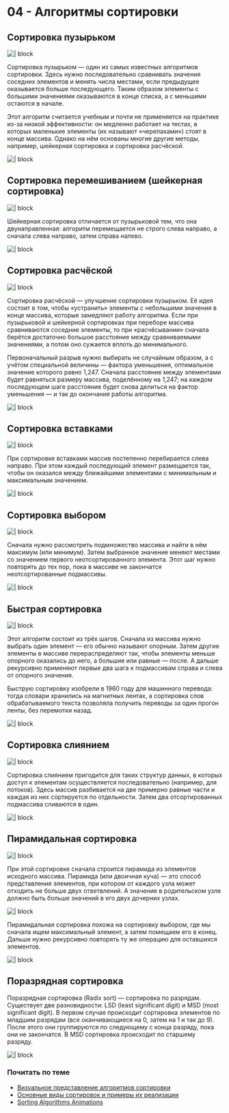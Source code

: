# 04 - Алгоритмы сортировки

## Сортировка пузырьком

![ | block](https://yastatic.net/s3/academy/admin/1_49e0bb0f63.gif)

Сортировка пузырьком — один из самых известных алгоритмов сортировки. Здесь нужно последовательно сравнивать значения соседних элементов и менять числа местами, если предыдущее оказывается больше последующего. Таким образом элементы с большими значениями оказываются в конце списка, а с меньшими остаются в начале.

Этот алгоритм считается учебным и почти не применяется на практике из-за низкой эффективности: он медленно работает на тестах, в которых маленькие элементы (их называют «черепахами») стоят в конце массива. Однако на нём основаны многие другие методы, например, шейкерная сортировка и сортировка расчёской.

![ | block](https://yastatic.net/s3/academy/admin/184_2_fefe14fc80.png)

## Сортировка перемешиванием (шейкерная сортировка)

![ | block](https://yastatic.net/s3/academy/img/2.gif)

Шейкерная сортировка отличается от пузырьковой тем, что она двунаправленная: алгоритм перемещается не строго слева направо, а сначала слева направо, затем справа налево.

![ | block](https://yastatic.net/s3/academy/admin/184_4_009e08fefe.png)

## Сортировка расчёской

![ | block](https://yastatic.net/s3/academy/admin/184_5_bd5ab42310.gif)

Сортировка расчёской — улучшение сортировки пузырьком. Её идея состоит в том, чтобы «устранить» элементы с небольшими значения в конце массива, которые замедляют работу алгоритма. Если при пузырьковой и шейкерной сортировках при переборе массива сравниваются соседние элементы, то при «расчёсывании» сначала берётся достаточно большое расстояние между сравниваемыми значениями, а потом оно сужается вплоть до минимального.

Первоначальный разрыв нужно выбирать не случайным образом, а с учётом специальной величины — фактора уменьшения, оптимальное значение которого равно 1,247. Сначала расстояние между элементами будет равняться размеру массива, поделённому на 1,247; на каждом последующем шаге расстояние будет снова делиться на фактор уменьшения — и так до окончания работы алгоритма.

![ | block](https://yastatic.net/s3/academy/admin/184_6_9082481200.png)

## Сортировка вставками

![ | block](https://yastatic.net/s3/academy/admin/184_7_a71e9fe3fb.gif)

При сортировке вставками массив постепенно перебирается слева направо. При этом каждый последующий элемент размещается так, чтобы он оказался между ближайшими элементами с минимальным и максимальным значением.

![ | block](https://yastatic.net/s3/academy/admin/184_8_bf1f6b302b.png)

## Сортировка выбором

![ | block](https://yastatic.net/s3/academy/admin/184_9_b67b9a57f4.gif)

Сначала нужно рассмотреть подмножество массива и найти в нём максимум (или минимум). Затем выбранное значение меняют местами со значением первого неотсортированного элемента. Этот шаг нужно повторять до тех пор, пока в массиве не закончатся неотсортированные подмассивы.

![ | block](https://yastatic.net/s3/academy/admin/184_10_b1a40207ae.png)

## Быстрая сортировка

![ | block](https://yastatic.net/s3/academy/admin/184_11_3c7583c6cd.gif)

Этот алгоритм состоит из трёх шагов. Сначала из массива нужно выбрать один элемент — его обычно называют опорным. Затем другие элементы в массиве перераспределяют так, чтобы элементы меньше опорного оказались до него, а большие или равные — после. А дальше рекурсивно применяют первые два шага к подмассивам справа и слева от опорного значения.

Быструю сортировку изобрели в 1960 году для машинного перевода: тогда словари хранились на магнитных лентах, а сортировка слов обрабатываемого текста позволяла получить переводы за один прогон ленты, без перемотки назад.

![ | block](https://yastatic.net/s3/academy/admin/184_12_f91ff3fc7b.png)

## Сортировка слиянием

![ | block](https://yastatic.net/s3/academy/admin/184_13_2ce8dc5e4e.gif)

Сортировка слиянием пригодится для таких структур данных, в которых доступ к элементам осуществляется последовательно (например, для потоков). Здесь массив разбивается на две примерно равные части и каждая из них сортируется по отдельности. Затем два отсортированных подмассива сливаются в один.

![ | block](https://yastatic.net/s3/academy/admin/184_14_fa7d212723.png)

## Пирамидальная сортировка

![ | block](https://yastatic.net/s3/academy/admin/184_15_8cb63771df.gif)

При этой сортировке сначала строится пирамида из элементов исходного массива. Пирамида (или двоичная куча) — это способ представления элементов, при котором от каждого узла может отходить не больше двух ответвлений. А значение в родительском узле должно быть больше значений в его двух дочерних узлах.

![ | block](https://yastatic.net/s3/academy/admin/184_16_22f343561d.gif)

Пирамидальная сортировка похожа на сортировку выбором, где мы сначала ищем максимальный элемент, а затем помещаем его в конец. Дальше нужно рекурсивно повторять ту же операцию для оставшихся элементов.

![ | block](https://yastatic.net/s3/academy/admin/184_17_f7c3860fbc.png)

## Поразрядная сортировка

Поразрядная сортировка (Radix sort) — сортировка по разрядам. Существует две разновидности: LSD (least significant digit) и MSD (most significant digit). В первом случае происходит сортировка элементов по младшим разрядам (все оканчивающиеся на 0, затем на 1 и так до 9). После этого они группируются по следующему с конца разряду, пока они не закончатся. В MSD сортировка происходит по старшему разряду.

![ | block](https://media.proglib.io/wp-uploads/-000//1/596b7234d2019_AXiQeN1.gif)

### Почитать по теме

- [Визуальное представление алгоритмов сортировки](https://visualgo.net/en/sorting)
- [Основные виды сортировок и примеры их реализации](https://academy.yandex.ru/journal/osnovnye-vidy-sortirovok-i-primery-ikh-realizatsii)
- [Sorting Algorithms Animations](https://www.toptal.com/developers/sorting-algorithms)
